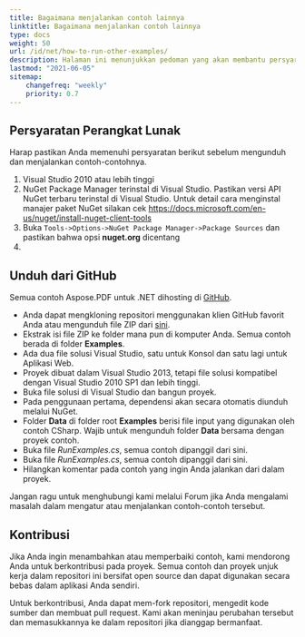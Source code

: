 ```yaml
---
title: Bagaimana menjalankan contoh lainnya
linktitle: Bagaimana menjalankan contoh lainnya
type: docs
weight: 50
url: /id/net/how-to-run-other-examples/    
description: Halaman ini menunjukkan pedoman yang akan membantu persyaratan berikut sebelum mengunduh dan menjalankan contoh-contohnya.
lastmod: "2021-06-05"
sitemap:
    changefreq: "weekly"
    priority: 0.7
---
```


## Persyaratan Perangkat Lunak

Harap pastikan Anda memenuhi persyaratan berikut sebelum mengunduh dan menjalankan contoh-contohnya.

1. Visual Studio 2010 atau lebih tinggi
1. NuGet Package Manager terinstal di Visual Studio. Pastikan versi API NuGet terbaru terinstal di Visual Studio. Untuk detail cara menginstal manajer paket NuGet silakan cek <https://docs.microsoft.com/en-us/nuget/install-nuget-client-tools>
1. Buka `Tools->Options->NuGet Package Manager->Package Sources` dan pastikan bahwa opsi **nuget.org** dicentang
1.
## Unduh dari GitHub

Semua contoh Aspose.PDF untuk .NET dihosting di [GitHub](https://github.com/aspose-pdf/Aspose.PDF-for-.NET).

- Anda dapat mengkloning repositori menggunakan klien GitHub favorit Anda atau mengunduh file ZIP dari [sini](https://github.com/aspose-pdf/Aspose.PDF-for-.NET/archive/master.zip).
- Ekstrak isi file ZIP ke folder mana pun di komputer Anda. Semua contoh berada di folder **Examples**.
- Ada dua file solusi Visual Studio, satu untuk Konsol dan satu lagi untuk Aplikasi Web.
- Proyek dibuat dalam Visual Studio 2013, tetapi file solusi kompatibel dengan Visual Studio 2010 SP1 dan lebih tinggi.
- Buka file solusi di Visual Studio dan bangun proyek.
- Pada penggunaan pertama, dependensi akan secara otomatis diunduh melalui NuGet.
- Folder **Data** di folder root **Examples** berisi file input yang digunakan oleh contoh CSharp. Wajib untuk mengunduh folder **Data** bersama dengan proyek contoh.
- Buka file *RunExamples.cs*, semua contoh dipanggil dari sini.
- Buka file *RunExamples.cs*, semua contoh dipanggil dari sini.
- Hilangkan komentar pada contoh yang ingin Anda jalankan dari dalam proyek.

Jangan ragu untuk menghubungi kami melalui Forum jika Anda mengalami masalah dalam mengatur atau menjalankan contoh-contoh tersebut.

## Kontribusi

Jika Anda ingin menambahkan atau memperbaiki contoh, kami mendorong Anda untuk berkontribusi pada proyek. Semua contoh dan proyek unjuk kerja dalam repositori ini bersifat open source dan dapat digunakan secara bebas dalam aplikasi Anda sendiri.

Untuk berkontribusi, Anda dapat mem-fork repositori, mengedit kode sumber dan membuat pull request. Kami akan meninjau perubahan tersebut dan memasukkannya ke dalam repositori jika dianggap bermanfaat.
